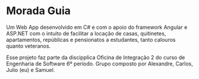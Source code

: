 # Morada Guia

Um Web App desenvolvido em C# e com o apoio do framework Angular e ASP.NET com o intuito de facilitar a locação de casas, quitinetes, apartamentos, repúblicas e pensionatos a estudantes, tanto calouros quanto veteranos.

Esse projeto faz parte da discipplica Oficina de Integração 2 do curso de Engenharia de Software 6º período. Grupo composto por Alexandre, Carlos, Julio (eu) e Samuel.
